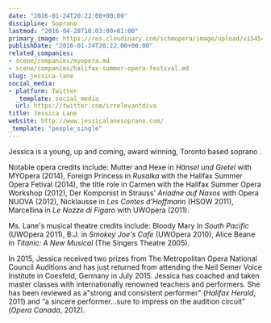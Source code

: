 ```yaml
---
date: "2016-01-24T20:22:00+00:00"
discipline: Soprano
lastmod: "2016-04-28T10:03:00+01:00"
primary_image: https://res.cloudinary.com/schmopera/image/upload/v1545409169/media/webhook-uploads/1461834218204/2016-04-28---Jessica-Lane.jpg.jpg
publishDate: "2016-01-24T20:22:00+00:00"
related_companies:
- scene/companies/myopera.md
- scene/companies/halifax-summer-opera-festival.md
slug: jessica-lane
social_media:
- platform: Twitter
  _template: social_media
  url: https://twitter.com/irrelevantdiva
title: Jessica Lane
website: http://www.jessicalanesoprano.com/
_template: "people_single"
---
```


Jessica is a young, up and coming, award winning, Toronto based soprano .
 
Notable opera credits include: Mutter and Hexe in *Hänsel und Gretel* with MYOpera (2014), Foreign Princess in *Rusalka* with the Halifax Summer Opera Fetival (2014), the title role in Carmen with the Halifax Summer Opera Workshop (2012), Der Komponist in Strauss' *Ariadne auf Naxos* with Opera NUOVA (2012), Nicklausse in *Les Contes d'Hoffmann* (HSOW 2011), Marcellina in *Le Nozze di Figaro* with UWOpera (2011).
 
Ms. Lane's musical theatre credits include: Bloody Mary in *South Pacific* (UWOpera 2011), B.J. in *Smokey Joe's Cafe* (UWOpera 2010), Alice Beane in *Titanic: A New Musical* (The Singers Theatre 2005).

In 2015, Jessica received two prizes from The Metropolitan Opera National Council Auditions and has just returned from attending the Neil Semer Voice Institute in Coesfeld, Germany in July 2015. Jessica has coached and taken master classes with internationally renowned teachers and performers. She has been reviewed as a"strong and consistent performer" (*Halifax Herald*, 2011) and “a sincere performer...sure to impress on the audition circuit” (*Opera Canada*, 2012).
